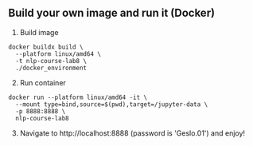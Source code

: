 ## Build your own image and run it (Docker)

1. Build image

```
docker buildx build \
  --platform linux/amd64 \
  -t nlp-course-lab8 \
  ./docker_environment
```

2. Run container

```
docker run --platform linux/amd64 -it \
  --mount type=bind,source=$(pwd),target=/jupyter-data \
  -p 8888:8888 \
  nlp-course-lab8
```

3. Navigate to http://localhost:8888 (password is 'Geslo.01') and enjoy!